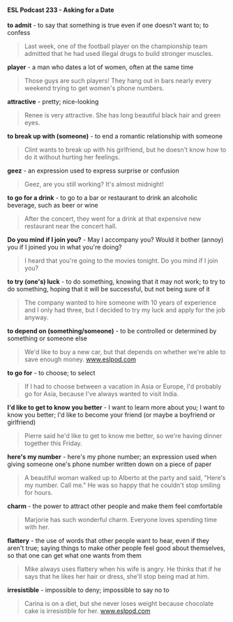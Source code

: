 #### ESL Podcast 233 - Asking for a Date

**to admit** - to say that something is true even if one doesn't want to; to confess

> Last week, one of the football player on the championship team admitted that
he had used illegal drugs to build stronger muscles.

**player** - a man who dates a lot of women, often at the same time

> Those guys are such players! They hang out in bars nearly every weekend
trying to get women's phone numbers.

**attractive** - pretty; nice-looking

> Renee is very attractive. She has long beautiful black hair and green eyes.

**to break up with (someone)** - to end a romantic relationship with someone

> Clint wants to break up with his girlfriend, but he doesn't know how to do it
without hurting her feelings.

**geez** - an expression used to express surprise or confusion

> Geez, are you still working? It's almost midnight!

**to go for a drink** - to go to a bar or restaurant to drink an alcoholic beverage,
such as beer or wine

> After the concert, they went for a drink at that expensive new restaurant near
the concert hall.

**Do you mind if I join you?** - May I accompany you? Would it bother (annoy)
you if I joined you in what you're doing?

> I heard that you're going to the movies tonight. Do you mind if I join you?

**to try (one's) luck** - to do something, knowing that it may not work; to try to do
something, hoping that it will be successful, but not being sure of it

> The company wanted to hire someone with 10 years of experience and I only
had three, but I decided to try my luck and apply for the job anyway.

**to depend on (something/someone)** - to be controlled or determined by
something or someone else

> We'd like to buy a new car, but that depends on whether we're able to save
enough money.
www.eslpod.com

**to go for** - to choose; to select

> If I had to choose between a vacation in Asia or Europe, I'd probably go for
Asia, because I've always wanted to visit India.

**I'd like to get to know you better** - I want to learn more about you; I want to
know you better; I'd like to become your friend (or maybe a boyfriend or
girlfriend)

> Pierre said he'd like to get to know me better, so we're having dinner together
this Friday.

**here's my number** - here's my phone number; an expression used when giving
someone one's phone number written down on a piece of paper

> A beautiful woman walked up to Alberto at the party and said, "Here's my
number. Call me." He was so happy that he couldn't stop smiling for hours.

**charm** - the power to attract other people and make them feel comfortable

> Marjorie has such wonderful charm. Everyone loves spending time with her.

**flattery** - the use of words that other people want to hear, even if they aren't
true; saying things to make other people feel good about themselves, so that one
can get what one wants from them

> Mike always uses flattery when his wife is angry. He thinks that if he says that
he likes her hair or dress, she'll stop being mad at him.

**irresistible** - impossible to deny; impossible to say no to

> Carina is on a diet, but she never loses weight because chocolate cake is
irresistible for her.
www.eslpod.com


